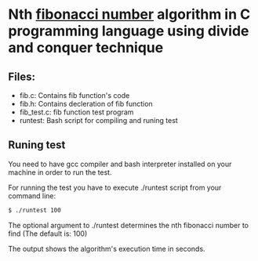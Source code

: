 # Nth [fibonacci number](https://en.wikipedia.org/wiki/Fibonacci_number) algorithm in C programming language using divide and conquer technique

##  Files:
* fib.c:       Contains fib function's code
* fib.h:       Contains decleration of fib function
* fib_test.c:  fib function test program
* runtest:     Bash script for compiling and runing test

## Runing test
You need to have gcc compiler and bash interpreter installed on your machine in order to run the test.

For running the test you have to execute ./runtest script from your command line:
```Bash
$ ./runtest 100
```
The optional argument to ./runtest determines the nth fibonacci number to find (The default is: 100)

The output shows the algorithm's execution time in seconds.
